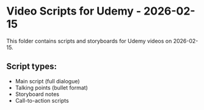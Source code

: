 # Video Scripts for Udemy - 2026-02-15

This folder contains scripts and storyboards for Udemy videos on 2026-02-15.

## Script types:
- Main script (full dialogue)
- Talking points (bullet format)
- Storyboard notes
- Call-to-action scripts
